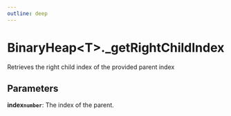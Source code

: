```yaml
---
outline: deep
---
```


# **BinaryHeap&lt;T&gt;._getRightChildIndex**

Retrieves the right child index of the provided parent index

## ****Parameters****

**index`number`**: The index of the parent.

